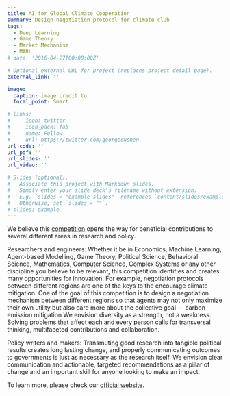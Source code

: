 ```yaml
---
title: AI for Global Climate Cooperation
summary: Design negotiation protocol for climate club
tags:
  - Deep Learning
  - Game Theory
  - Market Mechanism
  - MARL
# date: '2016-04-27T00:00:00Z'

# Optional external URL for project (replaces project detail page).
external_link: ''

image:
  caption: image credit to 
  focal_point: Smart

# links:
#   - icon: twitter
#     icon_pack: fab
#     name: Follow
#     url: https://twitter.com/georgecushen
url_code: ''
url_pdf: ''
url_slides: ''
url_video: ''

# Slides (optional).
#   Associate this project with Markdown slides.
#   Simply enter your slide deck's filename without extension.
#   E.g. `slides = "example-slides"` references `content/slides/example-slides.md`.
#   Otherwise, set `slides = ""`.
# slides: example
---
```


We believe this [competition](https://www.ai4climatecoop.org/) opens the way for beneficial contributions to several different areas in research and policy.

Researchers and engineers: Whether it be in Economics, Machine Learning, Agent-based Modelling, Game Theory, Political Science, Behavioral Science, Mathematics, Computer Science, Complex Systems or any other discipline you believe to be relevant, this competition identifies and creates many opportunities for innovation. For example, negotiation protocols between different regions are one of the keys to the encourage climate mitigation. One of the goal of this competition is to design a negotiation mechanism between different regions so that agents may not only maximize their own utility but also care more about the collective goal — carbon emission mitigation We envision diversity as a strength, not a weakness. Solving problems that affect each and every person calls for transversal thinking, multifaceted contributions and collaboration.

Policy writers and makers: Transmuting good research into tangible political results creates long lasting change, and properly communicating outcomes to governments is just as necessary as the research itself. We envision clear communication and actionable, targeted recommendations as a pillar of change and an important skill for anyone looking to make an impact.

To learn more, please check our [official website](https://www.ai4climatecoop.org/).


